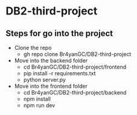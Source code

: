 # DB2-third-project

## Steps for go into the project
- Clone the repo
  - gh repo clone Br4yanGC/DB2-third-project
- Move into the backend folder
  - cd Br4yanGC/DB2-third-project/frontend   
  - pip install -r requirements.txt
  - python server.py
- Move into the frontend folder
  - cd Br4yanGC/DB2-third-project/backend
  - npm install
  - npm run dev
